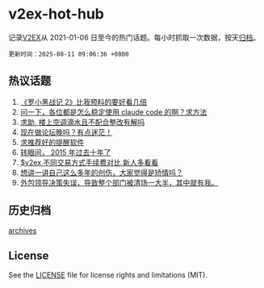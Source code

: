 # v2ex-hot-hub

 记录[V2EX](https://www.v2ex.com/)从 2021-01-06 日至今的热门话题。每小时抓取一次数据，按天[归档](archives)。

`更新时间：2025-08-11 09:06:36 +0800`

## 热议话题

1. [《罗小黑战记 2》比我预料的要好看几倍](https://www.v2ex.com/t/1151315)
1. [问一下，各位都是怎么稳定使用 claude code 的啊？求方法](https://www.v2ex.com/t/1151317)
1. [求助, 楼上空调滴水且不配合整改有解吗](https://www.v2ex.com/t/1151322)
1. [现在做论坛晚吗？有点迷茫！](https://www.v2ex.com/t/1151321)
1. [求推荐好的提醒软件](https://www.v2ex.com/t/1151347)
1. [转眼间， 2015 年过去十年了](https://www.v2ex.com/t/1151333)
1. [$v2ex 不同交易方式手续费对比,新人多看看](https://www.v2ex.com/t/1151318)
1. [想讲一讲自己这么多年的创伤，大家觉得是矫情吗？](https://www.v2ex.com/t/1151394)
1. [外包领导决策失误，导致整个部门被清场一大半，其中就有我。](https://www.v2ex.com/t/1151390)

## 历史归档

[archives](archives)

## License

See the [LICENSE](LICENSE) file for license rights and limitations (MIT).
